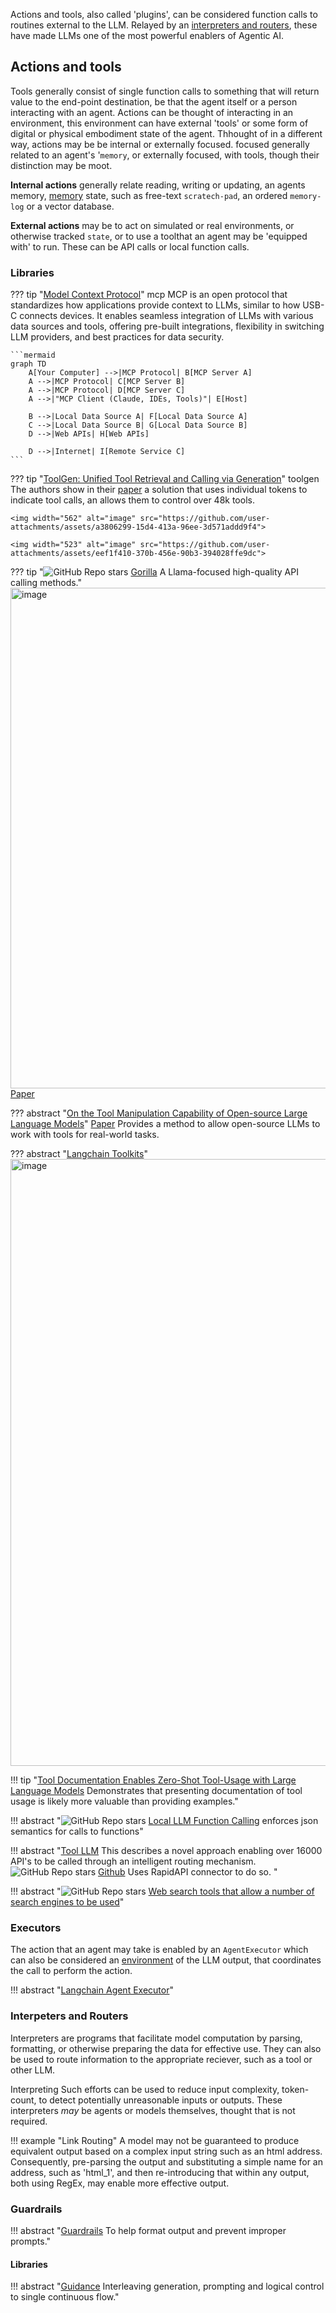 Actions and tools, also called 'plugins', can be considered function calls to routines external to the LLM. Relayed by an [interpreters and routers](#interpeters-and), these have made LLMs one of the most powerful enablers of Agentic AI. 

## Actions and tools

Tools generally consist of single function calls to something that will return value to the end-point destination, be that the agent itself or a person interacting with an agent.
Actions can be thought of interacting in an environment, this environment can have external 'tools' or some form of digital or physical embodiment state of the agent. Thhought of in a different way, actions may be be internal or externally focused.  focused generally related to an agent's '`memory`, or externally focused, with tools, though their distinction may be moot.

**Internal actions** generally relate reading, writing or updating, an agents memory, [memory](./memory.md) state, such as free-text `scratech-pad`, an ordered `memory-log` or a vector database.

**External actions** may be to act on simulated or real environments, or otherwise tracked `state`, or to use a toolthat an agent may be 'equipped with' to run. These can be API calls or local function calls.



### Libraries

??? tip "[Model Context Protocol](https://modelcontextprotocol.io/introduction)" mcp
    MCP is an open protocol that standardizes how applications provide context to LLMs, similar to how USB-C connects devices. It enables seamless integration of LLMs with various data sources and tools, offering pre-built integrations, flexibility in switching LLM providers, and best practices for data security.
    
    ```mermaid
    graph TD
        A[Your Computer] -->|MCP Protocol| B[MCP Server A]
        A -->|MCP Protocol| C[MCP Server B]
        A -->|MCP Protocol| D[MCP Server C]
        A -->|"MCP Client (Claude, IDEs, Tools)"| E[Host]
        
        B -->|Local Data Source A| F[Local Data Source A]
        C -->|Local Data Source B| G[Local Data Source B]
        D -->|Web APIs| H[Web APIs]
        
        D -->|Internet| I[Remote Service C]
    ```


??? tip "[ToolGen: Unified Tool Retrieval and Calling via Generation](https://github.com/Reason-Wang/ToolGen?tab=readme-ov-file)" toolgen
    The authors show in their [paper](https://arxiv.org/pdf/2410.03439) a solution that uses individual tokens to indicate tool calls, an allows them to control over 48k tools. 
    
    <img width="562" alt="image" src="https://github.com/user-attachments/assets/a3806299-15d4-413a-96ee-3d571addd9f4">

    <img width="523" alt="image" src="https://github.com/user-attachments/assets/eef1f410-370b-456e-90b3-394028ffe9dc">



??? tip "![GitHub Repo stars](https://badgen.net/github/stars/ShishirPatil/gorilla) [Gorilla](https://github.com/ShishirPatil/gorilla) A Llama-focused high-quality API calling methods."
    <img width="801" alt="image" src="https://github.com/ianderrington/genai/assets/76016868/631a7023-0b14-4a55-9993-2d49bb3b81d2">
    [Paper](https://arxiv.org/abs/2305.15334)



??? abstract "[On the Tool Manipulation Capability of Open-source Large Language Models](https://github.com/sambanova/toolbench/tree/main)"
    [Paper](https://arxiv.org/pdf/2305.16504.pdf)
    Provides a method to allow open-source LLMs to work with tools for real-world tasks.


??? abstract "[Langchain Toolkits](https://github.com/langchain-ai/langchain/tree/b786335dd10902489f87a536ee074d747b6df370/libs/langchain/langchain/agents/agent_toolkits)"
    <img width="971" alt="image" src="https://github.com/ianderrington/genai/assets/76016868/65e22011-f815-4f19-8d78-24bc2c731b08">



!!! tip "[Tool Documentation Enables Zero-Shot Tool-Usage with Large Language Models](https://arxiv.org/pdf/2308.00675.pdf) Demonstrates that presenting documentation of tool usage is likely more valuable than providing examples."

!!! abstract "![GitHub Repo stars](https://badgen.net/github/stars/rizerphe/local-llm-function-calling) [Local LLM Function Calling](https://github.com/rizerphe/local-llm-function-calling) enforces json semantics for calls to functions"

!!! abstract "[Tool LLM](https://huggingface.co/papers/2307.16789) This describes a novel approach enabling over 16000 API's to be called through an intelligent routing mechanism. ![GitHub Repo stars](https://badgen.net/github/stars/OpenBMB/ToolBench) [Github](https://github.com/OpenBMB/ToolBench) Uses RapidAPI connector to do so. "

!!! abstract "![GitHub Repo stars](https://badgen.net/github/stars/ZubinGou/llm-agent-web-tools) [Web search tools that allow a number of search engines to be used](https://github.com/ZubinGou/llm-agent-web-tools)"


### Executors

The action that an agent may take is enabled by an `AgentExecutor` which can also be considered an [environment](./environments.md) of the LLM output, that coordinates the call to perform the action.

!!! abstract "[Langchain Agent Executor](https://github.com/langchain-ai/langchain/blob/b786335dd10902489f87a536ee074d747b6df370/libs/langchain/langchain/agents/agent.py#L637)"

###  Interpeters and Routers

Interpreters are programs that facilitate model computation by parsing, formatting, or otherwise preparing the data for effective use. They can also be used to route information to the appropriate reciever, such as a tool or other LLM. 

Interpreting Such efforts can be used to reduce input complexity, token-count, to detect potentially unreasonable inputs or outputs. These interpreters _may_ be agents or models themselves, thought that is not required.

!!! example "Link Routing"
    A model may not be guaranteed to produce equivalent output based on a complex input string such as an html address. Consequently, pre-parsing the output and substituting a simple name for an address, such as 'html_1', and then re-introducing that within any output, both using RegEx, may enable more effective output.


### Guardrails
!!! abstract "[Guardrails](https://shreyar.github.io/guardrails/) To help format output and prevent improper prompts."

#### Libraries


!!! abstract "️[Guidance](https://github.com/microsoft/guidance/) Interleaving generation, prompting and logical control to single  continuous flow."



